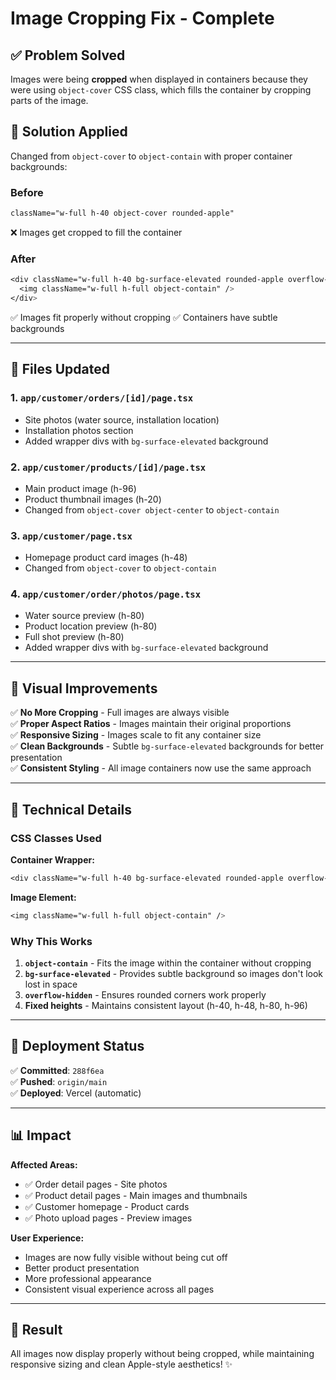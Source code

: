# Image Cropping Fix - Complete

## ✅ Problem Solved

Images were being **cropped** when displayed in containers because they were using `object-cover` CSS class, which fills the container by cropping parts of the image.

## 🎯 Solution Applied

Changed from `object-cover` to `object-contain` with proper container backgrounds:

### Before
```css
className="w-full h-40 object-cover rounded-apple"
```
❌ Images get cropped to fill the container

### After
```css
<div className="w-full h-40 bg-surface-elevated rounded-apple overflow-hidden">
  <img className="w-full h-full object-contain" />
</div>
```
✅ Images fit properly without cropping
✅ Containers have subtle backgrounds

---

## 📁 Files Updated

### 1. **`app/customer/orders/[id]/page.tsx`**
- Site photos (water source, installation location)
- Installation photos section
- Added wrapper divs with `bg-surface-elevated` background

### 2. **`app/customer/products/[id]/page.tsx`**
- Main product image (h-96)
- Product thumbnail images (h-20)
- Changed from `object-cover object-center` to `object-contain`

### 3. **`app/customer/page.tsx`**
- Homepage product card images (h-48)
- Changed from `object-cover` to `object-contain`

### 4. **`app/customer/order/photos/page.tsx`**
- Water source preview (h-80)
- Product location preview (h-80)
- Full shot preview (h-80)
- Added wrapper divs with `bg-surface-elevated` background

---

## 🎨 Visual Improvements

✅ **No More Cropping** - Full images are always visible  
✅ **Proper Aspect Ratios** - Images maintain their original proportions  
✅ **Responsive Sizing** - Images scale to fit any container size  
✅ **Clean Backgrounds** - Subtle `bg-surface-elevated` backgrounds for better presentation  
✅ **Consistent Styling** - All image containers now use the same approach  

---

## 🔧 Technical Details

### CSS Classes Used

**Container Wrapper:**
```css
<div className="w-full h-40 bg-surface-elevated rounded-apple overflow-hidden">
```

**Image Element:**
```css
<img className="w-full h-full object-contain" />
```

### Why This Works

1. **`object-contain`** - Fits the image within the container without cropping
2. **`bg-surface-elevated`** - Provides subtle background so images don't look lost in space
3. **`overflow-hidden`** - Ensures rounded corners work properly
4. **Fixed heights** - Maintains consistent layout (h-40, h-48, h-80, h-96)

---

## 🚀 Deployment Status

✅ **Committed**: `288f6ea`  
✅ **Pushed**: `origin/main`  
✅ **Deployed**: Vercel (automatic)  

---

## 📊 Impact

**Affected Areas:**
- ✅ Order detail pages - Site photos
- ✅ Product detail pages - Main images and thumbnails  
- ✅ Customer homepage - Product cards
- ✅ Photo upload pages - Preview images

**User Experience:**
- Images are now fully visible without being cut off
- Better product presentation
- More professional appearance
- Consistent visual experience across all pages

---

## 🎯 Result

All images now display properly without being cropped, while maintaining responsive sizing and clean Apple-style aesthetics! ✨

